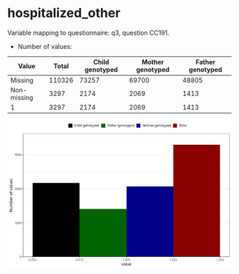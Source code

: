# hospitalized_other
Variable mapping to questionnaire: q3, question CC191.
- Number of values:

| Value | Total | Child genotyped | Mother genotyped | Father genotyped |
| ----- | ----- | --------------- | ---------------- | ---------------- |
| Missing | 110326 | 73257 | 69700 | 48805 |
| Non-missing | 3297 | 2174 | 2069 | 1413 |
| 1 | 3297 | 2174 | 2069 | 1413 |



![](hospitalized_other_n.png)



